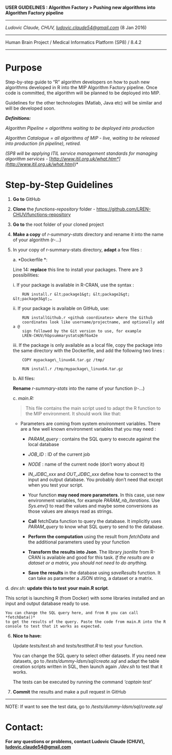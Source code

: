  **USER GUIDELINES : Algorithm Factory &gt; Pushing new algorithms into Algorithm Factory pipeline**
  ------------------ --------------------------------------------------------------------------------------------------------
  *Ludovic Claude, CHUV, <ludovic.claude54@gmail.com>* (8 Jan 2016)
  ---------- ----------------------------------------------------------------------------------------------------------------
  Human Brain Project / Medical Informatics Platform (SP8) / 8.4.2 
  -------------------- -----------------------------------------------------------------------------------------------------

<span id="_Overview_of_the" class="anchor"><span id="_Toc439876557" class="anchor"></span></span>Purpose
======================================================================================================================

Step-by-step guide to “R” algorithm developers on how to push new
algorithms developed in R into the MIP Algorithm Factory pipeline. Once
code is committed, the algorithm will be planned to be deployed into
MIP.

Guidelines for the other technologies (Matlab, Java etc) will be similar
and will be developed soon.

***Definitions:***

*Algorithm Pipeline = algorithms waiting to be deployed into production*

*Algorithm Catalogue = all algorithms of MIP - live, waiting to be
released into production (in pipeline), retired.*

*(SP8 will be applying ITIL service management standards for managing
algorithm services -*
[*http://www.itil.org.uk/what.htm*](http://www.itil.org.uk/what.htm)*)*


Step-by-Step Guidelines
=======================

1.  **Go to** GitHub

2.  **Clone** the *functions-repository* folder -
    <https://github.com/LREN-CHUV/functions-repository>

3.  **Go to** the root folder of your cloned project

4.  **Make a copy** of *r-summary-stats* directory and rename it into
    the name of your algorithm (r-…)

5.  In your copy of r-summary-stats directory, **adapt** a few files :

    a.  *Dockerfile *:

      Line 14: **replace** this line to install your packages. There are 3
      possibilities:

      i.  If your package is available in R-CRAN, use the syntax :

            RUN install.r &lt;package1&gt; &lt;package2&gt; &lt;package3&gt;…

       ii. If your package is available on GitHub, use:

            RUN installGithub.r <github coordinates> where the Github
            coordinates look like username/projectname, and optionally add a @
            sign followed by the Git version to use, for example
            LREN-CHUV/hbpsummarystats@6f6a42e

      iii. If the package is only available as a local file, copy the package
            into the same directory with the Dockerfile, and add the following
            two lines :

            COPY mypackage\_linux64.tar.gz /tmp/

            RUN install.r /tmp/mypackage\_linux64.tar.gz

    b\. All files: 
    
       **Rename** *r-summary-stats* into the name of your
       function (r-…)

    c\. *main.R:*

    > This file contains the main script used to adapt the R function to the
    > MIP environment. It should work like that:

    - Parameters are coming from system environment variables. There are a
      few well known environment variables that you may need :

        - *PARAM\_query* : contains the SQL query to execute against the
        local database

        - *JOB\_ID* : ID of the current job

        - *NODE* : name of the current node (don’t worry about it)

        - *IN\_JDBC\_xxx* and *OUT\_JDBC\_xxx* define how to connect to
          the input and output database. You probably don’t need that
          except when you test your script.

        - Your function **may need more parameters**. In this case, use new
          environment variables, for example *PARAM\_nb\_iterations*. Use
          *Sys.env()* to read the values and maybe some conversions as those
          values are always read as strings.

        - **Call** fetchData function to query the database. It implicitly
          uses *PARAM\_query* to know what SQL query to send to the database.

        - **Perform the computation** using the result from *fetchData* and
          the additional parameters used by your function

        - **Transform the results into Json**. The library *jsonlite* from
          R-CRAN is available and good for this task. *If the results are a
          dataset or a matrix, you should not need to do anything.*

        - **Save the results** in the database using *saveResults* function.
          It can take as parameter a JSON string, a dataset or a matrix.

   d\. *dev.sh:*    **update this to test** **your main.R script**. 
   
   This script is launching R (from Docker) with some libraries installed 
   and an input and output database ready to use.

    You can change the SQL query here, and from R you can call *fetchData()*
    to get the results of the query. Paste the code from main.R into the R
    console to test that it works as expected.

6.  **Nice to have:**

    Update *tests/test.sh* and *tests/testthat.R* to test your function.

    You can change the SQL query to select other datasets. If you need
    new datasets, go to */tests/dummy-ldsm/sql/create.sql* and adapt the
    table creation scripts written in SQL, then launch again *./dev.sh*
    to test that it works.

    The tests can be executed by running the command *‘captain test’*

7.  **Commit** the results and make a pull request in GitHub

---------------------------------------------------------------------------------------
NOTE: If want to see the test data, go to */tests/dummy-ldsm/sql/create.sql*

Contact:
=======

**For any questions or problems, contact Ludovic Claude (CHUV),
<ludovic.claude54@gmail.com>**
